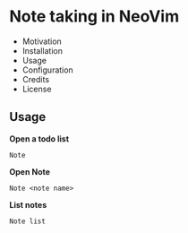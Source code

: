 # Note taking in NeoVim

- Motivation
- Installation
- Usage
- Configuration
- Credits
- License

## Usage

**Open a todo list**

```vim
Note
```

**Open Note**

```vim
Note <note name>
```

**List notes**

```vim
Note list
```
